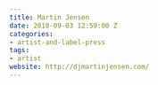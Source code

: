 ```yaml
---
title: Martin Jensen
date: 2018-09-03 12:59:00 Z
categories:
- artist-and-label-press
tags:
- artist
website: http://djmartinjensen.com/
---
```


